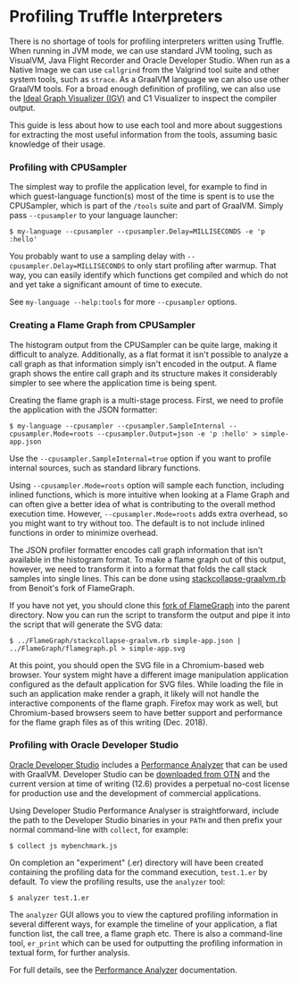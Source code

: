 # Profiling Truffle Interpreters

There is no shortage of tools for profiling interpreters written using
Truffle. When running in JVM mode, we can use standard JVM tooling, such as
VisualVM, Java Flight Recorder and Oracle Developer Studio. When run as a Native Image we can use
`callgrind` from the Valgrind tool suite and other system tools, such as `strace`.
As a GraalVM language we can also use other GraalVM tools. For a broad enough
definition of profiling, we can also use the [Ideal Graph Visualizer (IGV)](https://docs.oracle.com/en/graalvm/enterprise/20/docs/tools/igv/) and
C1 Visualizer to inspect the compiler output.

This guide is less about how to use each tool and more about suggestions for extracting
the most useful information from the tools, assuming basic knowledge of their usage.

### Profiling with CPUSampler

The simplest way to profile the application level, for example to find in which
guest-language function(s) most of the time is spent is to use the CPUSampler,
which is part of the `/tools` suite and part of GraalVM. Simply pass `--cpusampler`
to your language launcher:

```shell
$ my-language --cpusampler --cpusampler.Delay=MILLISECONDS -e 'p :hello'
```

You probably want to use a sampling delay with `--cpusampler.Delay=MILLISECONDS`
to only start profiling after warmup. That way, you can easily identify which
functions get compiled and which do not and yet take a significant amount of
time to execute.

See `my-language --help:tools` for more `--cpusampler` options.

### Creating a Flame Graph from CPUSampler

The histogram output from the CPUSampler can be quite large, making it difficult to
analyze. Additionally, as a flat format it isn't possible to analyze a call graph as that
information simply isn't encoded in the output. A flame graph shows the entire call graph
and its structure makes it considerably simpler to see where the application time is being
spent.

Creating the flame graph is a multi-stage process. First, we need to profile the application
with the JSON formatter:

```shell
$ my-language --cpusampler --cpusampler.SampleInternal --cpusampler.Mode=roots --cpusampler.Output=json -e 'p :hello' > simple-app.json
```

Use the `--cpusampler.SampleInternal=true` option if you want to profile internal sources, such as standard library functions.

Using `--cpusampler.Mode=roots` option will sample each function, including
inlined functions, which is more intuitive when looking at a Flame Graph and can
often give a better idea of what is contributing to the overall method execution
time. However, `--cpusampler.Mode=roots` adds extra overhead, so you might want
to try without too. The default is to not include inlined functions in order to
minimize overhead.

The JSON profiler formatter encodes call graph information that isn't available in the
histogram format. To make a flame graph out of this output, however, we need to transform
it into a format that folds the call stack samples into single lines. This can be done
using [stackcollapse-graalvm.rb](https://github.com/eregon/FlameGraph/blob/graalvm/stackcollapse-graalvm.rb)
from Benoit's fork of FlameGraph.

If you have not yet, you should clone this [fork of FlameGraph](https://github.com/eregon/FlameGraph/tree/graalvm)
into the parent directory. Now you can run the script to transform the output and
pipe it into the script that will generate the SVG data:

```shell
$ ../FlameGraph/stackcollapse-graalvm.rb simple-app.json | ../FlameGraph/flamegraph.pl > simple-app.svg
```

At this point, you should open the SVG file in a Chromium-based web browser. Your system
might have a different image manipulation application configured as the default application
for SVG files. While loading the file in such an application make render a graph, it likely
will not handle the interactive components of the flame graph. Firefox may work as well,
but Chromium-based browsers seem to have better support and performance for the flame graph
files as of this writing (Dec. 2018).

### Profiling with Oracle Developer Studio

[Oracle Developer Studio](https://www.oracle.com/technetwork/server-storage/developerstudio/overview/index.html) includes a
[Performance Analyzer](https://www.oracle.com/technetwork/server-storage/solarisstudio/features/performance-analyzer-2292312.html) that can be used with GraalVM.
Developer Studio can be [downloaded from OTN](https://www.oracle.com/technetwork/server-storage/developerstudio/downloads/index.html)
and the current version at time of writing (12.6) provides a perpetual no-cost license for production use and the development of commercial applications.

Using Developer Studio Performance Analyser is straightforward, include the path to the Developer Studio binaries in your `PATH`
and then prefix your normal command-line with `collect`, for example:

```shell
$ collect js mybenchmark.js
```

On completion an "experiment" (.er) directory will have been created containing the profiling data for the command execution, `test.1.er` by default. To view the profiling results, use the `analyzer` tool:

```shell
$ analyzer test.1.er
```

The `analyzer` GUI allows you to view the captured profiling information in several different ways, for example
the timeline of your application, a flat function list, the call tree, a flame graph etc. There is also a command-line tool,
`er_print` which can be used for outputting the profiling information in textual form, for further analysis.

For full details, see the [Performance Analyzer](https://docs.oracle.com/cd/E77782_01/html/E77798/index.html) documentation.
